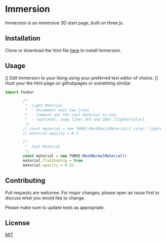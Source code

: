 # Immersion

Immersion is an immersive 3D start page, built on three.js.

## Installation

Clone or download the html file [here](https://github.com/travistrotto/Immersion/archive/refs/heads/main.zip) to install Immersion.

## Usage

[] Edit Immersion to your liking using your preferred text editor of choice.
[] Host your the html page on githubpages or something similiar

```javaScript
import foobar

        /*  
         *  Light Material
         *  - Uncomment next two lines
         *  - Comment out the cool material to use
         *  - (optional: swap lines 265 and 266) [lighterColor]
         */
        // const material = new THREE.MeshBasicMaterial({ color: lighterColor })
        // material.opacity = 0.1

        /*  
         *  Cool Material
         */
        const material = new THREE.MeshNormalMaterial()
        material.flatShading = true
        material.opacity = 0.25

```

## Contributing

Pull requests are welcome. For major changes, please open an issue first
to discuss what you would like to change.

Please make sure to update tests as appropriate.

## License

[MIT](https://choosealicense.com/licenses/mit/)